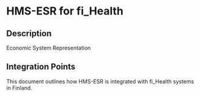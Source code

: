 # HMS-ESR for fi_Health

## Description

Economic System Representation

## Integration Points

This document outlines how HMS-ESR is integrated with fi_Health systems in Finland.
